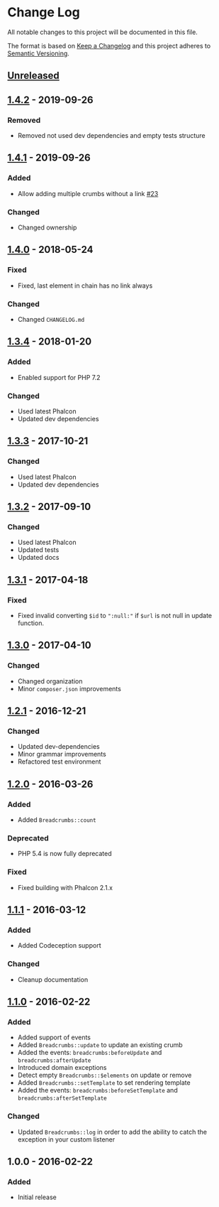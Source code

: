 # Change Log

All notable changes to this project will be documented in this file.

The format is based on [Keep a Changelog](http://keepachangelog.com/)
and this project adheres to [Semantic Versioning](http://semver.org/).

## [Unreleased]
## [1.4.2] - 2019-09-26
### Removed
- Removed not used dev dependencies and empty tests structure

## [1.4.1] - 2019-09-26
### Added
- Allow adding multiple crumbs without a link [#23](https://github.com/sergeyklay/breadcrumbs/pull/23)

### Changed
- Changed ownership

## [1.4.0] - 2018-05-24
### Fixed
- Fixed, last element in chain has no link always

### Changed
- Changed `CHANGELOG.md`

## [1.3.4] - 2018-01-20
### Added
- Enabled support for PHP 7.2

### Changed
- Used latest Phalcon
- Updated dev dependencies

## [1.3.3] - 2017-10-21
### Changed
- Used latest Phalcon
- Updated dev dependencies

## [1.3.2] - 2017-09-10
### Changed
- Used latest Phalcon
- Updated tests
- Updated docs

## [1.3.1] - 2017-04-18
### Fixed
- Fixed invalid converting `$id` to `":null:"` if `$url` is not null in update function.

## [1.3.0] - 2017-04-10
### Changed
- Changed organization
- Minor `composer.json` improvements

## [1.2.1] - 2016-12-21
### Changed
- Updated dev-dependencies
- Minor grammar improvements
- Refactored test environment

## [1.2.0] - 2016-03-26
### Added
- Added `Breadcrumbs::count`

### Deprecated
- PHP 5.4 is now fully deprecated

### Fixed
- Fixed building with Phalcon 2.1.x

## [1.1.1] - 2016-03-12
### Added
- Added Codeception support

### Changed
- Cleanup documentation

## [1.1.0] - 2016-02-22
### Added
- Added support of events
- Added `Breadcrumbs::update` to update an existing crumb
- Added the events: `breadcrumbs:beforeUpdate` and `breadcrumbs:afterUpdate`
- Introduced domain exceptions
- Detect empty `Breadcrumbs::$elements` on update or remove
- Added `Breadcrumbs::setTemplate` to set rendering template
- Added the events: `breadcrumbs:beforeSetTemplate` and `breadcrumbs:afterSetTemplate`

### Changed
- Updated `Breadcrumbs::log` in order to add the ability to catch the exception in your custom listener

## 1.0.0 - 2016-02-22
### Added
- Initial release

[Unreleased]: https://github.com/sergeyklay/breadcrumbs/compare/v1.4.2...HEAD
[1.4.2]: https://github.com/sergeyklay/breadcrumbs/compare/v1.4.1...v1.4.2
[1.4.1]: https://github.com/sergeyklay/breadcrumbs/compare/v1.4.0...v1.4.1
[1.4.0]: https://github.com/sergeyklay/breadcrumbs/compare/v1.3.4...v1.4.0
[1.3.4]: https://github.com/sergeyklay/breadcrumbs/compare/v1.3.3...v1.3.4
[1.3.3]: https://github.com/sergeyklay/breadcrumbs/compare/v1.3.2...v1.3.3
[1.3.2]: https://github.com/sergeyklay/breadcrumbs/compare/v1.3.1...v1.3.2
[1.3.1]: https://github.com/sergeyklay/breadcrumbs/compare/v1.3.0...v1.3.1
[1.3.0]: https://github.com/sergeyklay/breadcrumbs/compare/v1.2.1...v1.3.0
[1.2.1]: https://github.com/sergeyklay/breadcrumbs/compare/v1.2.0...v1.2.1
[1.2.0]: https://github.com/sergeyklay/breadcrumbs/compare/v1.1.1...v1.2.0
[1.1.1]: https://github.com/sergeyklay/breadcrumbs/compare/v1.1.0...v1.1.1
[1.1.0]: https://github.com/sergeyklay/breadcrumbs/compare/v1.0.0...v1.1.0
